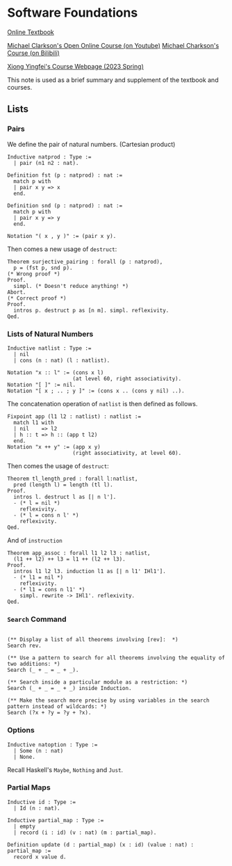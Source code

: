 # Software Foundations

[Online Textbook](https://softwarefoundations.cis.upenn.edu/lf-current/index.html)

[Michael Clarkson's Open Online Course (on Youtube)](https://www.youtube.com/watch?v=BGg-gxhsV4E)
[Michael Charkson's Course (on Bilibili)](https://www.bilibili.com/video/BV1kd4y1t7bw/)

[Xiong Yingfei's Course Webpage (2023 Spring)](https://xiongyingfei.github.io/SF/2023/lectures.html)

This note is used as a brief summary and supplement of the textbook and courses.

## Lists

### Pairs

We define the pair of natural numbers. (Cartesian product)
```Coq
Inductive natprod : Type :=
  | pair (n1 n2 : nat).

Definition fst (p : natprod) : nat :=
  match p with
  | pair x y => x
  end.

Definition snd (p : natprod) : nat :=
  match p with
  | pair x y => y
  end.

Notation "( x , y )" := (pair x y).
```


Then comes a new usage of `destruct`:

```Coq
Theorem surjective_pairing : forall (p : natprod),
  p = (fst p, snd p).
(* Wrong proof *)
Proof.
  simpl. (* Doesn't reduce anything! *)
Abort.
(* Correct proof *)
Proof.
  intros p. destruct p as [n m]. simpl. reflexivity. 
Qed.
```


### Lists of Natural Numbers

```Coq
Inductive natlist : Type :=
  | nil
  | cons (n : nat) (l : natlist).

Notation "x :: l" := (cons x l)
                     (at level 60, right associativity).
Notation "[ ]" := nil.
Notation "[ x ; .. ; y ]" := (cons x .. (cons y nil) ..).
```

The concatenation operation of `natlist` is then defined as follows.
```Coq
Fixpoint app (l1 l2 : natlist) : natlist :=
  match l1 with
  | nil    => l2
  | h :: t => h :: (app t l2)
  end.
Notation "x ++ y" := (app x y)
                     (right associativity, at level 60).
```


Then comes the usage of `destruct`:
```Coq
Theorem tl_length_pred : forall l:natlist,
  pred (length l) = length (tl l).
Proof.
  intros l. destruct l as [| n l'].
  - (* l = nil *)
    reflexivity.
  - (* l = cons n l' *)
    reflexivity.  
Qed.
```

And of `instruction`
```Coq
Theorem app_assoc : forall l1 l2 l3 : natlist,
  (l1 ++ l2) ++ l3 = l1 ++ (l2 ++ l3).
Proof.
  intros l1 l2 l3. induction l1 as [| n l1' IHl1'].
  - (* l1 = nil *)
    reflexivity.
  - (* l1 = cons n l1' *)
    simpl. rewrite -> IHl1'. reflexivity.  
Qed.
```


### `Search` Command

```Coq

(** Display a list of all theorems involving [rev]:  *)
Search rev.

(** Use a pattern to search for all theorems involving the equality of two additions: *)
Search (_ + _ = _ + _).

(** Search inside a particular module as a restriction: *)
Search (_ + _ = _ + _) inside Induction.

(** Make the search more precise by using variables in the search pattern instead of wildcards: *)
Search (?x + ?y = ?y + ?x).
```



### Options

```Coq
Inductive natoption : Type :=
  | Some (n : nat)
  | None.
```

Recall Haskell's `Maybe`, `Nothing` and `Just`.


### Partial Maps

```Coq
Inductive id : Type :=
  | Id (n : nat).

Inductive partial_map : Type :=
  | empty
  | record (i : id) (v : nat) (m : partial_map).

Definition update (d : partial_map) (x : id) (value : nat) : partial_map :=
  record x value d.
```



